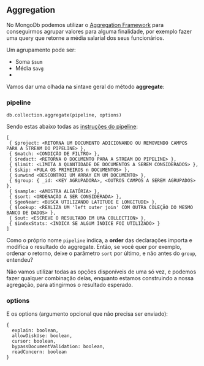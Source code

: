 ## Aggregation

No MongoDb podemos utilizar o [Aggregation Framework](https://docs.mongodb.org/manual/core/aggregation-pipeline/) para conseguirmos agrupar valores para alguma finalidade, por exemplo fazer uma query que retorne a média salarial dos seus funcionários.

Um agrupamento pode ser:
* Soma `$sum`
* Média `$avg`
* 
Vamos dar uma olhada na sintaxe geral do método **aggregate**:

### pipeline
```
db.collection.aggregate(pipeline, options)
```
Sendo estas abaixo todas as [instruções do pipeline](https://docs.mongodb.org/manual/reference/operator/aggregation-pipeline/):

```
[
 { $project: <RETORNA UM DOCUMENTO ADICIONANDO OU REMOVENDO CAMPOS PARA A STREAM DO PIPELINE> },
 { $match: <CONDIÇÃO DE FILTRO> },
 { $redact: <RETORNA O DOCUMENTO PARA A STREAM DO PIPELINE> },
 { $limit: <LIMITA A QUANTIDADE DE DOCUMENTOS A SEREM CONSIDERADOS> },
 { $skip: <PULA OS PRIMEIROS n DOCUMENTOS> },
 { $unwind <DESCONTROI UM ARRAY EM UM DOCUMENTO> },
 { $group: { _id: <KEY AGRUPADORA>, <OUTROS CAMPOS A SEREM AGRUPADOS> },
 { $sample: <AMOSTRA ALEATÓRIA> },
 { $sort: <ORDENAÇÃO A SER CONSIDERADA> },
 { $geoNear: <BUSCA UTILIZANDO LATITUDE E LONGITUDE> },
 { $lookup: <REALIZA UM 'left outer join' COM OUTRA COLEÇÃO DO MESMO BANCO DE DADOS> },
 { $out: <ESCREVE O RESULTADO EM UMA COLLECTION> },
 { $indexStats: <INDICA SE ALGUM ÍNDICE FOI UTILIZADO> }
]
```
Como o próprio nome `pipeline` indica, a **order** das declarações importa e modifica o resultado do aggregate. Então, se você quer por exemplo, ordenar o retorno, deixe o parâmetro `sort` por último, e não antes do `group`, entendeu?

Não vamos utilizar todas as opções disponíveis de uma só vez, e podemos fazer qualquer combinação delas, enquanto estamos construindo a nossa agregação, para atingirmos o resultado esperado.
 
### options
E os options (argumento opcional que não precisa ser enviado):
```
{ 
  explain: boolean,
  allowDiskUse: boolean,
  cursor: boolean,
  bypassDocumentValidation: boolean,
  readConcern: boolean
}
```
